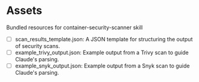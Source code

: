 # Assets

Bundled resources for container-security-scanner skill

- [ ] scan_results_template.json: A JSON template for structuring the output of security scans.
- [ ] example_trivy_output.json: Example output from a Trivy scan to guide Claude's parsing.
- [ ] example_snyk_output.json: Example output from a Snyk scan to guide Claude's parsing.
